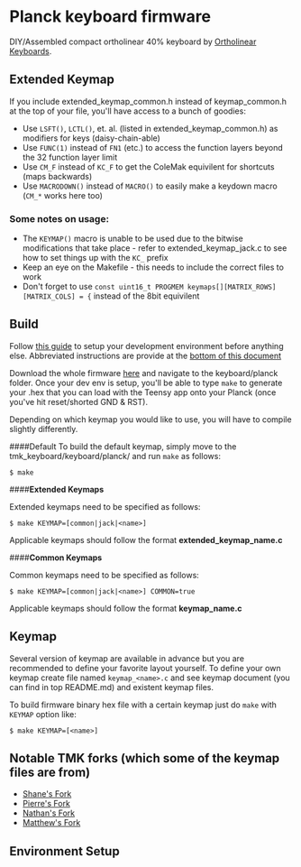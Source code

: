 Planck keyboard firmware
======================
DIY/Assembled compact ortholinear 40% keyboard by [Ortholinear Keyboards](http://ortholinearkeyboards.com).

## Extended Keymap
If you include extended_keymap_common.h instead of keymap_common.h at the top of your file, you'll have access to a bunch of goodies:

- Use `LSFT()`, `LCTL()`, et. al. (listed in extended_keymap_common.h) as modifiers for keys (daisy-chain-able)
- Use `FUNC(1)` instead of `FN1` (etc.) to access the function layers beyond the 32 function layer limit
- Use `CM_F` instead of `KC_F` to get the ColeMak equivilent for shortcuts (maps backwards)
- Use `MACRODOWN()` instead of `MACRO()` to easily make a keydown macro (`CM_*` works here too)

### Some notes on usage:

- The `KEYMAP()` macro is unable to be used due to the bitwise modifications that take place - refer to extended_keymap_jack.c to see how to set things up with the `KC_` prefix
- Keep an eye on the Makefile - this needs to include the correct files to work
- Don't forget to use `const uint16_t PROGMEM keymaps[][MATRIX_ROWS][MATRIX_COLS] = {` instead of the 8bit equivilent

## Build

Follow [this guide](http://deskthority.net/workshop-f7/how-to-build-your-very-own-keyboard-firmware-t7177.html) to setup your development environment before anything else. Abbreviated instructions are provide at the [bottom of this document](https://github.com/rswiernik/tmk_keyboard/tree/rswiernik_dev/keyboard/planck#environment-setup)

Download the whole firmware [here](https://github.com/jackhumbert/tmk_keyboard/archive/master.zip) and navigate to the keyboard/planck folder. Once your dev env is setup, you'll be able to type `make` to generate your .hex that you can load with the Teensy app onto your Planck (once you've hit reset/shorted GND & RST). 

Depending on which keymap you would like to use, you will have to compile slightly differently.

####Default
To build the default keymap, simply move to the tmk\_keyboard/keyboard/planck/ and run `make` as follows:
```
$ make
```

####**Extended Keymaps**

Extended keymaps need to be specified as follows:
```
$ make KEYMAP=[common|jack|<name>]
```
Applicable keymaps should follow the format **__extended\_keymap\_name.c__**

####**Common Keymaps**

Common keymaps need to be specified as follows:
```
$ make KEYMAP=[common|jack|<name>] COMMON=true
```
Applicable keymaps should follow the format **__keymap\_name.c__**

## Keymap
Several version of keymap are available in advance but you are recommended to define your favorite layout yourself. To define your own keymap create file named `keymap_<name>.c` and see keymap document (you can find in top README.md) and existent keymap files.

To build firmware binary hex file with a certain keymap just do `make` with `KEYMAP` option like:

    $ make KEYMAP=[<name>]

## Notable TMK forks (which some of the keymap files are from)
- [Shane's Fork](https://github.com/shanecelis/tmk_keyboard/tree/master/keyboard/planck)
- [Pierre's Fork](https://github.com/pcarrier/tmk_keyboard/blob/pcarrier/planck/keyboard/gh60/keymap_planck.c)
- [Nathan's Fork](https://github.com/nathanrosspowell/tmk_keyboard/tree/planck-jack/keyboard/planck)
- [Matthew's Fork](https://github.com/pepers/tmk_keyboard/tree/master/keyboard/planck_grid)

## Environment Setup


